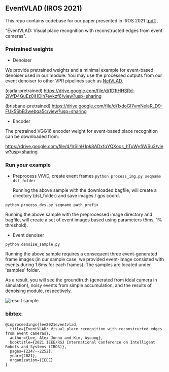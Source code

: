 ## EventVLAD (IROS 2021)

This repo contains codebase for our paper presented in IROS 2021 [[pdf](https://ieeexplore.ieee.org/document/9635907)],

"EventVLAD: Visual place recognition with reconstructed edges from event cameras".

### Pretrained weights

- Denoiser
  
We provide pretrained weights and a minimal example for event-based denoiser used in our module. You may use the processed outputs from our event denoiser to other VPR pipelines such as [NetVLAD](https://github.com/Nanne/pytorch-NetVlad).

(carla-pretrained)
https://drive.google.com/file/d/1D1tHHSRd-2iVfD4GuEz0jHDlh7evkzf6/view?usp=sharing

(brisbane-pretrained)
https://drive.google.com/file/d/1xdoGI7vmNelaR_D9-FUk5SbB3webqa5c/view?usp=sharing

- Encoder

The pretrained VGG16 encoder weight for event-based place recognition can be downloaded from:

https://drive.google.com/file/d/1rSIhH1pk8ADxfqYQXoos_hTuWyfiWSu3/view?usp=sharing


### Run your example

- Preprocess ViViD, create event frames
```python process_img.py seqname dst_folder```

  Running the above sample with the downloaded bagfile, will create a directory (dst_folder) and save images / gps coord.
  
```python process_dvs.py seqname path_prefix```
  
  Running the above sample with the preprocessed image directory and bagfile, will create a set of event images based using parameters (5ms, 1% threshold).

- Event denoiser
  
```python denoise_sample.py```


  Running the above sample requires a consequent three event-generated frame images (in our sample case, we provided event-image consisted with events during 1.6ms for each frames). The samples are located under 'samples' folder.

  As a result, you will see the groundtruth (generated from ideal camera in simulation), noisy events from simple accumulation, and the results of denoising module, respectively.

![result sample](sample/result.png)

### bibtex:

```
@inproceedings{lee2021eventvlad,
  title={EventVLAD: Visual place recognition with reconstructed edges from event cameras},
  author={Lee, Alex Junho and Kim, Ayoung},
  booktitle={2021 IEEE/RSJ International Conference on Intelligent Robots and Systems (IROS)},
  pages={2247--2252},
  year={2021},
  organization={IEEE}
}
```
